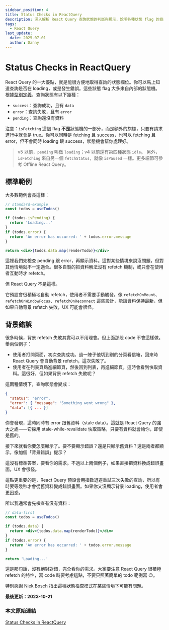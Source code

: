 ```yaml
---
sidebar_position: 4
title: Status Checks in ReactQuery
description: 深入解析 React Query 查詢狀態的判斷與顯示，說明各種狀態 flag 的意義、背景 refetch 失敗時的 UX 處理，以及實務上如何設計更友善的資料顯示邏輯。
tags:
  - React Query
last_update:
  date: 2025-07-01
  author: Danny
---
```


# Status Checks in ReactQuery 

React Query 的一大優點，就是能很方便地取得查詢的狀態欄位。你可以馬上知道查詢是否在 loading，或是發生錯誤。這些狀態 flag 大多來自內部的狀態機。根據[型別定義](https://github.com/TanStack/query/blob/87358d73582b369f06cc81d0dfa135323df7d43d/packages/query-core/src/types.ts#L441)，查詢狀態有以下幾種：

- `success`：查詢成功，且有 `data`
- `error`：查詢失敗，且有 `error`
- `pending`：查詢還沒有資料

注意：`isFetching` 這個 flag **不是**狀態機的一部分，而是額外的旗標，只要有請求進行中就會是 true。你可以同時是 fetching 且 success，也可以 fetching 且 error，但不會同時 loading 跟 success，狀態機會幫你處理好。

> v5 以前，`pending` 叫做 `loading`；v4 以前還有第四種狀態 `idle`。
> 另外，`isFetching` 來自另一個 `fetchStatus`，就像 `isPaused` 一樣。更多細節可參考 Offline React Query。

## 標準範例

大多數範例會長這樣：

```jsx
// standard-example
const todos = useTodos()

if (todos.isPending) {
  return 'Loading...'
}
if (todos.error) {
  return 'An error has occurred: ' + todos.error.message
}

return <div>{todos.data.map(renderTodo)}</div>
```

這裡我們先檢查 pending 跟 error，再顯示資料。這對某些情境來說沒問題，但對其他情境就不一定適合。很多自製的抓資料解法沒有 refetch 機制，或只會在使用者互動時才 refetch。

但 React Query 不是這樣。

它預設會很積極地自動 refetch，使用者不需要手動觸發。像 `refetchOnMount`、`refetchOnWindowFocus`、`refetchOnReconnect` 這些設計，能讓資料保持最新，但如果自動背景 refetch 失敗，UX 可能會很怪。

## 背景錯誤

很多時候，背景 refetch 失敗其實可以不用理會。但上面那段 code 不會這樣做。舉兩個例子：

- 使用者打開頁面，初次查詢成功。過一陣子他切到別的分頁看信箱，回來時 React Query 會自動背景 refetch，這次失敗了。
- 使用者在列表頁點進細節頁，然後回到列表，再進細節頁，這時會看到快取資料。這很好，但如果背景 refetch 失敗呢？

這兩種情境下，查詢狀態會變成：

```json
{
  "status": "error",
  "error": { "message": "Something went wrong" },
  "data": [{ ... }]
}
```

你會發現，這時同時有 error 跟舊資料（stale data）。這就是 React Query 的強大之處——它採用 stale-while-revalidate 快取策略，只要有資料就會給你，即使是舊的。

接下來就看你要怎麼顯示了。要不要顯示錯誤？還是只顯示舊資料？還是兩者都顯示，像加個「背景錯誤」提示？

這沒有標準答案，要看你的需求。不過以上兩個例子，如果直接把資料換成錯誤畫面，UX 會很怪。

這點更重要的是，React Query 預設會用指數退避重試三次失敗的查詢，所以有時要等幾秒才會從舊資料變成錯誤畫面。如果你又沒顯示背景 loading，使用者會更困惑。

所以我通常會先檢查有沒有資料：

```jsx
// data-first
const todos = useTodos()

if (todos.data) {
  return <div>{todos.data.map(renderTodo)}</div>
}
if (todos.error) {
  return 'An error has occurred: ' + todos.error.message
}

return 'Loading...'
```

還是那句話，沒有絕對對錯，完全看你的需求。大家要注意 React Query 很積極 refetch 的特性，寫 code 時要考慮這點，不要只照著簡單的 todo 範例寫 😉。

特別感謝 [Niek Bosch](https://github.com/boschni) 指出這種狀態檢查模式在某些情境下可能有問題。

**最後更新：2023-10-21**


### 本文原始連結

[Status Checks in ReactQuery](https://tkdodo.eu/blog/status-checks-in-react-query)

